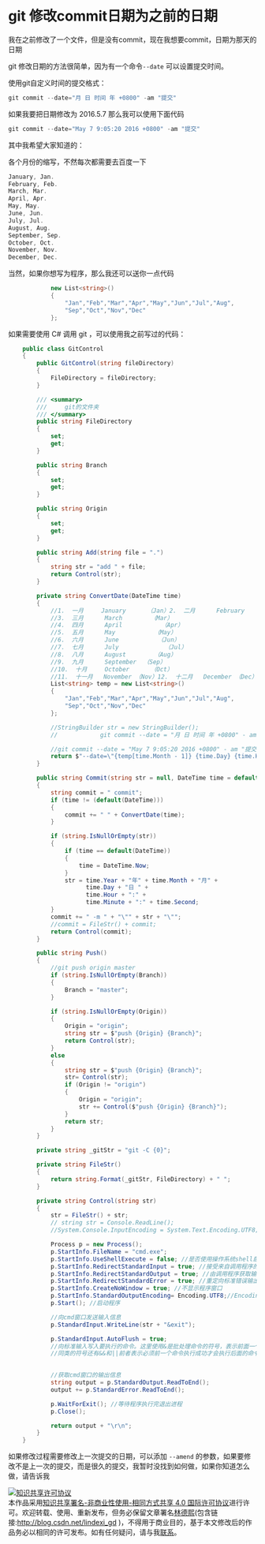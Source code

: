# git 修改commit日期为之前的日期

我在之前修改了一个文件，但是没有commit，现在我想要commit，日期为那天的日期

git 修改日期的方法很简单，因为有一个命令`--date` 可以设置提交时间。

<!--more-->
<!-- csdn -->

使用git自定义时间的提交格式：

```csharp
git commit --date="月 日 时间 年 +0800" -am "提交"
```

如果我要把日期修改为 2016.5.7 那么我可以使用下面代码

```csharp
git commit --date="May 7 9:05:20 2016 +0800" -am "提交"
```

其中我希望大家知道的：

各个月份的缩写，不然每次都需要去百度一下

```csharp
January, Jan.
February, Feb.
March, Mar.
April, Apr.
May, May.
June, Jun.
July, Jul.
August, Aug.
September, Sep.
October, Oct.
November, Nov.
December, Dec.
```

当然，如果你想写为程序，那么我还可以送你一点代码

```csharp
            new List<string>()
            {
                "Jan","Feb","Mar","Apr","May","Jun","Jul","Aug",
                "Sep","Oct","Nov","Dec"
            };
```

如果需要使用 C# 调用 git ，可以使用我之前写过的代码：

```csharp
    public class GitControl
    {
        public GitControl(string fileDirectory)
        {
            FileDirectory = fileDirectory;
        }

        /// <summary>
        ///     git的文件夹
        /// </summary>
        public string FileDirectory
        {
            set;
            get;
        }

        public string Branch
        {
            set;
            get;
        }

        public string Origin
        {
            set;
            get;
        }

        public string Add(string file = ".")
        {
            string str = "add " + file;
            return Control(str);
        }

        private string ConvertDate(DateTime time)
        {
            //1.  一月     January      （Jan）2.  二月      February   （Feb）
            //3.  三月      March        （Mar） 
            //4.  四月      April           （Apr）
            //5.  五月      May           （May）
            //6.  六月      June           （Jun）
            //7.  七月      July             （Jul）
            //8.  八月      August        （Aug）
            //9.  九月      September  （Sep）
            //10.  十月     October      （Oct） 
            //11.  十一月   November （Nov）12.  十二月   December （Dec）
            List<string> temp = new List<string>()
            {
                "Jan","Feb","Mar","Apr","May","Jun","Jul","Aug",
                "Sep","Oct","Nov","Dec"
            };

            //StringBuilder str = new StringBuilder();
            //            git commit --date = "月 日 时间 年 +0800" - am "提交"

            //git commit --date = "May 7 9:05:20 2016 +0800" - am "提交"
            return $"--date=\"{temp[time.Month - 1]} {time.Day} {time.Hour}:{time.Minute}:{time.Second} {time.Year} +0800\" ";
        }

        public string Commit(string str = null, DateTime time = default(DateTime))
        {
            string commit = " commit";
            if (time != (default(DateTime)))
            {
                commit += " " + ConvertDate(time);
            }

            if (string.IsNullOrEmpty(str))
            {
                if (time == default(DateTime))
                {
                    time = DateTime.Now;
                }
                str = time.Year + "年" + time.Month + "月" +
                      time.Day + "日 " +
                      time.Hour + ":" +
                      time.Minute + ":" + time.Second;
            }
            commit += " -m " + "\"" + str + "\"";
            //commit = FileStr() + commit;
            return Control(commit);
        }

        public string Push()
        {
            //git push origin master
            if (string.IsNullOrEmpty(Branch))
            {
                Branch = "master";
            }

            if (string.IsNullOrEmpty(Origin))
            {
                Origin = "origin";
                string str = $"push {Origin} {Branch}";
                return Control(str);
            }
            else
            {
                string str = $"push {Origin} {Branch}";
                str= Control(str);
                if (Origin != "origin")
                {
                    Origin = "origin";
                    str += Control($"push {Origin} {Branch}");
                }
                return str;
            }
        }

        private string _gitStr = "git -C {0}";

        private string FileStr()
        {
            return string.Format(_gitStr, FileDirectory) + " ";
        }

        private string Control(string str)
        {
            str = FileStr() + str;
            // string str = Console.ReadLine();
            //System.Console.InputEncoding = System.Text.Encoding.UTF8;//乱码

            Process p = new Process();
            p.StartInfo.FileName = "cmd.exe";
            p.StartInfo.UseShellExecute = false; //是否使用操作系统shell启动
            p.StartInfo.RedirectStandardInput = true; //接受来自调用程序的输入信息
            p.StartInfo.RedirectStandardOutput = true; //由调用程序获取输出信息
            p.StartInfo.RedirectStandardError = true; //重定向标准错误输出
            p.StartInfo.CreateNoWindow = true; //不显示程序窗口
            p.StartInfo.StandardOutputEncoding= Encoding.UTF8;//Encoding.GetEncoding("GBK");//乱码
            p.Start(); //启动程序

            //向cmd窗口发送输入信息
            p.StandardInput.WriteLine(str + "&exit");

            p.StandardInput.AutoFlush = true;
            //向标准输入写入要执行的命令。这里使用&是批处理命令的符号，表示前面一个命令不管是否执行成功都执行后面(exit)命令，如果不执行exit命令，后面调用ReadToEnd()方法会假死
            //同类的符号还有&&和||前者表示必须前一个命令执行成功才会执行后面的命令，后者表示必须前一个命令执行失败才会执行后面的命令

            
            //获取cmd窗口的输出信息
            string output = p.StandardOutput.ReadToEnd();
            output += p.StandardError.ReadToEnd();

            p.WaitForExit(); //等待程序执行完退出进程
            p.Close();

            return output + "\r\n";
        }
    }

```

如果修改过程需要修改上一次提交的日期，可以添加 `--amend` 的参数，如果要修改不是上一次的提交，而是很久的提交，我暂时没找到如何做，如果你知道怎么做，请告诉我

<a rel="license" href="http://creativecommons.org/licenses/by-nc-sa/4.0/"><img alt="知识共享许可协议" style="border-width:0" src="https://licensebuttons.net/l/by-nc-sa/4.0/88x31.png" /></a><br />本作品采用<a rel="license" href="http://creativecommons.org/licenses/by-nc-sa/4.0/">知识共享署名-非商业性使用-相同方式共享 4.0 国际许可协议</a>进行许可。欢迎转载、使用、重新发布，但务必保留文章署名[林德熙](http://blog.csdn.net/lindexi_gd)(包含链接:http://blog.csdn.net/lindexi_gd )，不得用于商业目的，基于本文修改后的作品务必以相同的许可发布。如有任何疑问，请与我[联系](mailto:lindexi_gd@163.com)。  